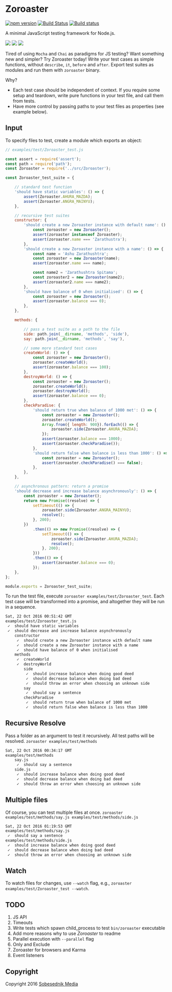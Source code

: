 # Zoroaster
[![npm version](https://badge.fury.io/js/zoroaster.svg)](https://badge.fury.io/js/node-exiftool)
[![Build Status](https://travis-ci.org/Sobesednik/zoroaster.svg?branch=master)](https://travis-ci.org/Sobesednik/zoroaster)
[![Build status](https://ci.appveyor.com/api/projects/status/1gc2cqf97ty69mfw/branch/master?svg=true)](https://ci.appveyor.com/project/zavr-1/zoroaster/branch/master)

A minimal JavaScript testing framework for Node.js.

[![](https://files.sobesednik.media/movflamecolumn.gif)](https://zoroaster.co.uk)
[![](https://files.sobesednik.media/movzcard.gif)](http://www.crystalinks.com/zoroaster.html)
[![](https://files.sobesednik.media/movflamecolumn.gif)](https://sobesednik.media)

Tired of using `Mocha` and `Chai` as paradigms for JS testing? Want something new and simpler?
Try Zoroaster today!
Write your test cases as simple functions, without `describe`, `it`, `before` and `after`.
Export test suites as modules and run them with `zoroaster` binary.

Why?

- Each test case should be independent of context. If you require some setup and teardown,
write pure functions in your test file, and call them from tests.
- Have more control by passing paths to your test files as properties (see example below).

## Input
To specify files to test, create a module which exports an object:
```js
// examples/test/Zoroaster_test.js

const assert = require('assert');
const path = require('path');
const Zoroaster = require('../src/Zoroaster');

const Zoroaster_test_suite = {

    // standard test function
    'should have static variables': () => {
        assert(Zoroaster.AHURA_MAZDA);
        assert(Zoroaster.ANGRA_MAINYU);
    },

    // recursive test suites
    constructor: {
        'should create a new Zoroaster instance with default name': () => {
            const zoroaster = new Zoroaster();
            assert(zoroaster instanceof Zoroaster);
            assert(zoroaster.name === 'Zarathustra');
        },
        'should create a new Zoroaster instance with a name': () => {
            const name = 'Ashu Zarathushtra';
            const zoroaster = new Zoroaster(name);
            assert(zoroaster.name === name);

            const name2 = 'Zarathushtra Spitama';
            const zoroaster2 = new Zoroaster(name2);
            assert(zoroaster2.name === name2);
        },
        'should have balance of 0 when initialised': () => {
            const zoroaster = new Zoroaster();
            assert(zoroaster.balance === 0);
        },
    },

    methods: {

        // pass a test suite as a path to the file
        side: path.join(__dirname, 'methods', 'side'),
        say: path.join(__dirname, 'methods', 'say'),

        // some more standard test cases
        createWorld: () => {
            const zoroaster = new Zoroaster();
            zoroaster.createWorld();
            assert(zoroaster.balance === 100);
        },
        destroyWorld: () => {
            const zoroaster = new Zoroaster();
            zoroaster.createWorld();
            zoroaster.destroyWorld();
            assert(zoroaster.balance === 0);
        },
        checkParadise: {
            'should return true when balance of 1000 met': () => {
                const zoroaster = new Zoroaster();
                zoroaster.createWorld();
                Array.from({ length: 900}).forEach(() => {
                    zoroaster.side(Zoroaster.AHURA_MAZDA);
                });
                assert(zoroaster.balance === 1000);
                assert(zoroaster.checkParadise());
            },
            'should return false when balance is less than 1000': () => {
                const zoroaster = new Zoroaster();
                assert(zoroaster.checkParadise() === false);
            },
        },
    },

    // asynchronous pattern: return a promise
    'should decrease and increase balance asynchronously': () => {
        const zoroaster = new Zoroaster();
        return new Promise((resolve) => {
            setTimeout(() => {
                zoroaster.side(Zoroaster.ANGRA_MAINYU);
                resolve();
            }, 200);
        })
            .then(() => new Promise((resolve) => {
                setTimeout(() => {
                    zoroaster.side(Zoroaster.AHURA_MAZDA);
                    resolve();
                }, 200);
            }))
            .then(() => {
                assert(zoroaster.balance === 0);
            });
    },
};

module.exports = Zoroaster_test_suite;
```

To run the test file, execute `zoroaster examples/test/Zoroaster_test`. Each test case will be
transformed into a promise, and altogether they will be run in a sequence.

```bash
Sat, 22 Oct 2016 00:51:42 GMT
examples/test/Zoroaster_test.js
 ✓  should have static variables
 ✓  should decrease and increase balance asynchronously
    constructor
     ✓  should create a new Zoroaster instance with default name
     ✓  should create a new Zoroaster instance with a name
     ✓  should have balance of 0 when initialised
    methods
     ✓  createWorld
     ✓  destroyWorld
        side
         ✓  should increase balance when doing good deed
         ✓  should decrease balance when doing bad deed
         ✓  should throw an error when choosing an unknown side
        say
         ✓  should say a sentence
        checkParadise
         ✓  should return true when balance of 1000 met
         ✓  should return false when balance is less than 1000
```

## Recursive Resolve
Pass a folder as an argument to test it recursively. All test paths will be resolved.
`zoroaster examples/test/methods`
```bash
Sat, 22 Oct 2016 00:34:17 GMT
examples/test/methods
    say.js
     ✓  should say a sentence
    side.js
     ✓  should increase balance when doing good deed
     ✓  should decrease balance when doing bad deed
     ✓  should throw an error when choosing an unknown side
```

## Multiple files
Of course, you can test multiple files at once.
`zoroaster examples/test/methods/say.js examples/test/methods/side.js`

```bash
Sat, 22 Oct 2016 01:19:53 GMT
examples/test/methods/say.js
 ✓  should say a sentence
examples/test/methods/side.js
 ✓  should increase balance when doing good deed
 ✓  should decrease balance when doing bad deed
 ✓  should throw an error when choosing an unknown side
```

## Watch
To watch files for changes, use `--watch` flag, e.g.,
`zoroaster examples/test/Zoroaster_test --watch`.

## TODO
1. JS API
2. Timeouts
3. Write tests which spawn child_process to test `bin/zoroaster` executable
4. Add more reasons why to use _Zoroaster_ to readme
5. Parallel execution with `--parallel` flag
6. Only and Exclude
7. Zoroaster for browsers and Karma
8. Event listeners

## Copyright
Copyright 2016 [Sobesednik Media](https://sobesednik.media)
